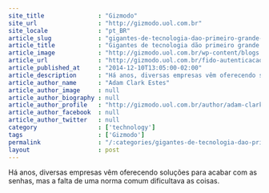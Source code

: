 ```yaml
---
site_title               : "Gizmodo"
site_url                 : "http://gizmodo.uol.com.br"
site_locale              : "pt_BR"
article_slug             : "gigantes-de-tecnologia-dao-primeiro-grande-passo-para-acabar-com-as-senhas-de-vez"
article_title            : "Gigantes de tecnologia dão primeiro grande passo para acabar com as senhas de vez"
article_image            : "http://gizmodo.uol.com.br/wp-content/blogs.dir/8/files/2014/12/Login-sem-senha.jpg"
article_url              : "http://gizmodo.uol.com.br/fido-autenticacao-sem-senha/"
article_published_at     : "2014-12-10T13:05:00-02:00"
article_description      : "Há anos, diversas empresas vêm oferecendo soluções para acabar com as senhas, mas a falta de uma norma comum dificultava as coisas."
article_author_name      : "Adam Clark Estes"
article_author_image     : null
article_author_biography : null
article_author_profile   : "http://gizmodo.uol.com.br/author/adam-clark-estes/"
article_author_facebook  : null
article_author_twitter   : null
category                 : ['technology']
tags                     : ['Gizmodo']
permalink                : "/:categories/gigantes-de-tecnologia-dao-primeiro-grande-passo-para-acabar-com-as-senhas-de-vez/"
layout                   : post
---
```


Há anos, diversas empresas vêm oferecendo soluções para acabar com as senhas, mas a falta de uma norma comum dificultava as coisas.
